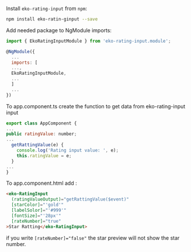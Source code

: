 Install `eko-rating-input` from `npm`:
```bash
npm install eko-ratin-ginput --save
```

Add needed package to NgModule imports:
```js
import { EkoRatingInputModule } from 'eko-rating-input.module';

@NgModule({
  ...
  imports: [
  ...,
  EkoRatingInputModule,
  ...
  ]
  ...
})
```
To app.component.ts create the function to get data from eko-rating-input input
```js
export class AppComponent {
...
public ratingValue: number;
...
  getRattingValue(e) {
    console.log('Rating input value: ', e);
    this.ratingValue = e;
  }
...
}
```
To  app.component.html add :
```html
<eko-RatingInput
  (ratingValueOutput)="getRattingValue($event)"
  [starColor]="'gold'"
  [labelSolor]="'#999'"
  [fontSize]="'28px'"
  [rateNumber]="true"
>Star Ratting</eko-RatingInput>
```
if you write  `[rateNumber]="false"` the star preview will not show the star number. 
